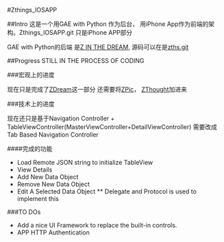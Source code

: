 #Zthings_IOSAPP

##Intro
这是一个用GAE with Python 作为后台， 用iPhone App作为前端的架构。Zthings_IOSAPP.git 只是iPhone APP部分

GAE with Python的后端 是[Z IN THE DREAM](http://zinthedream.appspot.com), 源码可以在是[zths.git](http://github.com/mengfeng/zths.git)

##Progress
STILL IN THE PROCESS OF CODING

###宏观上的进度

现在只是完成了[ZDream](http://zinthedream.appspot.com/zdream)这一部分
还需要将[ZPic](http://zinthedream.appspot.com/zpic)， [ZThought](http://zinthedream.appspot.com/zthought)加进来

###技术上的进度

现在还只是基于Navigation Controller + TableViewController(MasterViewController+DetailViewController)
需要改成Tab Based Navigation Controller 

####完成的功能
* Load Remote JSON string to initialize TableView
* View Details
* Add New Data Object
* Remove New Data Object
* Edit A Selected Data Object
	** Delegate and Protocol is used to implement this

###TO DOs

* Add a nice UI Framework to replace the built-in controls.
* APP HTTP Authentication

